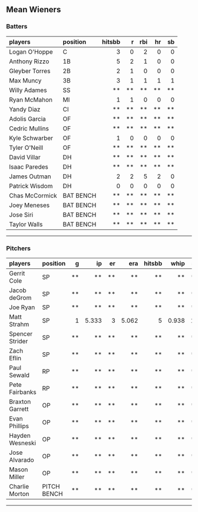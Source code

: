 ## Mean Wieners

### Batters

 
|players        |position  | hitsbb|  r| rbi| hr| sb| 
|:--------------|:---------|------:|--:|---:|--:|--:| 
|Logan O'Hoppe  |C         |      3|  0|   2|  0|  0| 
|Anthony Rizzo  |1B        |      5|  2|   1|  0|  0| 
|Gleyber Torres |2B        |      2|  1|   0|  0|  0| 
|Max Muncy      |3B        |      3|  1|   1|  1|  1| 
|Willy Adames   |SS        |     **| **|  **| **| **| 
|Ryan McMahon   |MI        |      1|  1|   0|  0|  0| 
|Yandy Diaz     |CI        |     **| **|  **| **| **| 
|Adolis Garcia  |OF        |     **| **|  **| **| **| 
|Cedric Mullins |OF        |     **| **|  **| **| **| 
|Kyle Schwarber |OF        |      1|  0|   0|  0|  0| 
|Tyler O'Neill  |OF        |     **| **|  **| **| **| 
|David Villar   |DH        |     **| **|  **| **| **| 
|Isaac Paredes  |DH        |     **| **|  **| **| **| 
|James Outman   |DH        |      2|  2|   5|  2|  0| 
|Patrick Wisdom |DH        |      0|  0|   0|  0|  0| 
|Chas McCormick |BAT BENCH |     **| **|  **| **| **| 
|Joey Meneses   |BAT BENCH |     **| **|  **| **| **| 
|Jose Siri      |BAT BENCH |     **| **|  **| **| **| 
|Taylor Walls   |BAT BENCH |     **| **|  **| **| **| 

* * *

### Pitchers

 
|players         |position    |  g|    ip| er|   era| hitsbb|  whip| so|  w| sv| 
|:---------------|:-----------|--:|-----:|--:|-----:|------:|-----:|--:|--:|--:| 
|Gerrit Cole     |SP          | **|    **| **|    **|     **|    **| **| **| **| 
|Jacob deGrom    |SP          | **|    **| **|    **|     **|    **| **| **| **| 
|Joe Ryan        |SP          | **|    **| **|    **|     **|    **| **| **| **| 
|Matt Strahm     |SP          |  1| 5.333|  3| 5.062|      5| 0.938| 11|  0|  0| 
|Spencer Strider |SP          | **|    **| **|    **|     **|    **| **| **| **| 
|Zach Eflin      |SP          | **|    **| **|    **|     **|    **| **| **| **| 
|Paul Sewald     |RP          | **|    **| **|    **|     **|    **| **| **| **| 
|Pete Fairbanks  |RP          | **|    **| **|    **|     **|    **| **| **| **| 
|Braxton Garrett |OP          | **|    **| **|    **|     **|    **| **| **| **| 
|Evan Phillips   |OP          | **|    **| **|    **|     **|    **| **| **| **| 
|Hayden Wesneski |OP          | **|    **| **|    **|     **|    **| **| **| **| 
|Jose Alvarado   |OP          | **|    **| **|    **|     **|    **| **| **| **| 
|Mason Miller    |OP          | **|    **| **|    **|     **|    **| **| **| **| 
|Charlie Morton  |PITCH BENCH | **|    **| **|    **|     **|    **| **| **| **| 


* * *


